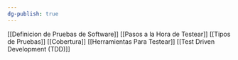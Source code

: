 ```yaml
---
dg-publish: true
---
```

[[Definicion de Pruebas de Software]]
[[Pasos a la Hora de Testear]]
[[Tipos de Pruebas]]
[[Cobertura]]
[[Herramientas Para Testear]]
[[Test Driven Development (TDD)]]
